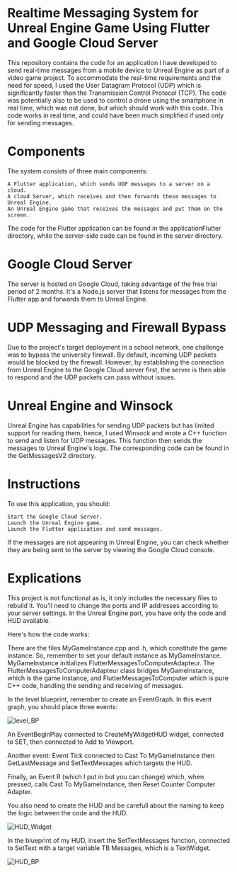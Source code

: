 # Realtime Messaging System for Unreal Engine Game Using Flutter and Google Cloud Server

This repository contains the code for an application I have developed to send real-time messages from a mobile device to Unreal Engine as part of a video game project. To accommodate the real-time requirements and the need for speed, I used the User Datagram Protocol (UDP) which is significantly faster than the Transmission Control Protocol (TCP). The code was potentially also to be used to control a drone using the smartphone in real time, which was not done, but which should work with this code. This code works in real time, and could have been much simplified if used only for sending messages.

# Components

The system consists of three main components:

    A Flutter application, which sends UDP messages to a server on a cloud.
    A cloud Server, which receives and then forwards these messages to Unreal Engine.
    An Unreal Engine game that receives the messages and put them on the screen.

The code for the Flutter application can be found in the applicationFlutter directory, while the server-side code can be found in the server directory.
# Google Cloud Server

The server is hosted on Google Cloud, taking advantage of the free trial period of 2 months. It's a Node.js server that listens for messages from the Flutter app and forwards them to Unreal Engine.

# UDP Messaging and Firewall Bypass

Due to the project's target deployment in a school network, one challenge was to bypass the university firewall. By default, incoming UDP packets would be blocked by the firewall. However, by establishing the connection from Unreal Engine to the Google Cloud server first, the server is then able to respond and the UDP packets can pass without issues.

# Unreal Engine and Winsock

Unreal Engine has capabilities for sending UDP packets but has limited support for reading them, hence, I used Winsock and wrote a C++ function to send and listen for UDP messages. This function then sends the messages to Unreal Engine's logs. The corresponding code can be found in the GetMessagesV2 directory.
# Instructions

To use this application, you should:

    Start the Google Cloud Server.
    Launch the Unreal Engine game.
    Launch the Flutter application and send messages.

If the messages are not appearing in Unreal Engine, you can check whether they are being sent to the server by viewing the Google Cloud console.

# Explications

This project is not functional as is, it only includes the necessary files to rebuild it. You'll need to change the ports and IP addresses according to your server settings. In the Unreal Engine part, you have only the code and HUD available.

Here's how the code works:

There are the files MyGameInstance.cpp and .h, which constitute the game instance. So, remember to set your default instance as MyGameInstance. MyGameInstance initializes FlutterMessagesToComputerAdapteur. The FlutterMessagesToComputerAdapteur class bridges MyGameInstance, which is the game instance, and FlutterMessagesToComputer which is pure C++ code, handling the sending and receiving of messages.

In the level blueprint, remember to create an EventGraph. In this event graph, you should place three events:

![level_BP](https://github.com/Pulkio/InternshipNorway_Network/assets/57195076/9537a8f6-06b6-4112-b873-8afe46a26d1e)

An EventBeginPlay connected to CreateMyWidgetHUD widget, connected to SET, then connected to Add to Viewport.

Another event: Event Tick connected to Cast To MyGameInstance then GetLastMessage and SetTextMessages which targets the HUD.

Finally, an Event R (which I put in but you can change) which, when pressed, calls Cast To MyGameInstance, then Reset Counter Computer Adapter.
    
You also need to create the HUD and be carefull about the naming to keep the logic between the code and the HUD. 

![HUD_Widget](https://github.com/Pulkio/InternshipNorway_Network/assets/57195076/3c04967b-7fc8-4893-b736-b162b63e5c68)

In the blueprint of my HUD, insert the SetTextMessages function, connected to SetText with a target variable TB Messages, which is a TextWidget.

![HUD_BP](https://github.com/Pulkio/InternshipNorway_Network/assets/57195076/de7b6b60-d9ac-47b2-ba4b-27fc86ab90a5)
